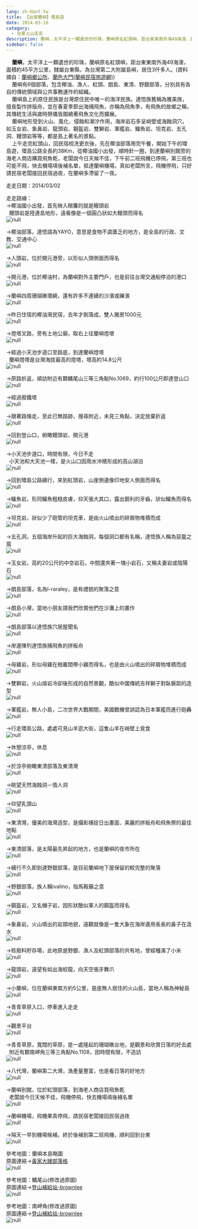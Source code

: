 ```yaml
---
lang: zh-Hant-tw
title: 【台東蘭嶼】環島遊
date: 2014-03-16
category: 
  - 台東上山走走
description: 蘭嶼，太平洋上一顆遺世的珍珠，蘭嶼原名紅頭嶼，距台東東南外海49海浬，面積約45平方公里，隸屬台東縣，為台灣第二大附屬島嶼，居住3仟多人。(資料摘自：[蘭嶼鄉公所](http://lanyu.taitung.gov.tw/tour1-2.html)、[蘭色大門(蘭嶼民宿旅遊網)](http://travel.lanyu.info/)) 蘭嶼有6個部落，包含椰油、漁人、紅頭、朗島、東清、野銀部落，分別具有各自的傳統領域與公共事務運作的組織。 蘭嶼島上的原住民族是台灣原住民中唯一的海洋民族。達悟族舊稱為雅美族，擅長製作拼版舟，並在春夏季節出海捕飛魚，亦稱為飛魚季，有飛魚的故鄉之稱，其傳統生活與歲時祭儀皆圍繞著飛魚文化而擴展。 蘭嶼地形受到火山、風化、侵蝕和潮汐作用，海岸岩石多呈峭壁或海蝕洞穴，如玉女岩、象鼻岩、龍頭岩、鋼盔岩、雙獅岩、軍艦岩、鱷魚岩、坦克岩、五孔洞、饅頭岩等等，都是島上著名的景點。 上午走完紅頭山，回民宿梳洗更衣後，先在椰油部落用完午餐，開始下午的環島遊，環島公路全長約38Km，從椰油國小出發，順時針一圈，到達蘭嶼別館旁的海老人商店購買飛魚乾，老闆說今日天候不佳，下午前二班飛機已停飛，第三班也可能不飛，快去機場填後補名單，抵達蘭嶼機場，真如老闆所言，飛機停飛，只好請民宿老闆接回民宿過夜，在蘭嶼多滯留了一夜。
sidebar: false
---
```


    **蘭嶼**，太平洋上一顆遺世的珍珠，蘭嶼原名紅頭嶼，距台東東南外海49海浬，面積約45平方公里，隸屬台東縣，為台灣第二大附屬島嶼，居住3仟多人。(資料摘自：[蘭嶼鄉公所](http://lanyu.taitung.gov.tw/tour1-2.html)、[蘭色大門(蘭嶼民宿旅遊網)](http://travel.lanyu.info/))  
    蘭嶼有6個部落，包含椰油、漁人、紅頭、朗島、東清、野銀部落，分別具有各自的傳統領域與公共事務運作的組織。  
    蘭嶼島上的原住民族是台灣原住民中唯一的海洋民族。達悟族舊稱為雅美族，擅長製作拼版舟，並在春夏季節出海捕飛魚，亦稱為飛魚季，有飛魚的故鄉之稱，其傳統生活與歲時祭儀皆圍繞著飛魚文化而擴展。  
    蘭嶼地形受到火山、風化、侵蝕和潮汐作用，海岸岩石多呈峭壁或海蝕洞穴，如玉女岩、象鼻岩、龍頭岩、鋼盔岩、雙獅岩、軍艦岩、鱷魚岩、坦克岩、五孔洞、饅頭岩等等，都是島上著名的景點。  
    上午走完紅頭山，回民宿梳洗更衣後，先在椰油部落用完午餐，開始下午的環島遊，環島公路全長約38Km，從椰油國小出發，順時針一圈，到達蘭嶼別館旁的海老人商店購買飛魚乾，老闆說今日天候不佳，下午前二班飛機已停飛，第三班也可能不飛，快去機場填後補名單，抵達蘭嶼機場，真如老闆所言，飛機停飛，只好請民宿老闆接回民宿過夜，在蘭嶼多滯留了一夜。

走走日期：2014/03/02

走走路線：  
→椰油國小出發，首先映入眼簾的就是饅頭岩  
  饅頭岩是陸連島地形，遠看像是一個圓凸狀如大饅頭而得名  
![null](image/1021720435_l.jpg)

→椰油部落，達悟語為YAYO，意思是食物不虞匱乏的地方，是全島的行政、文教、交通中心  
![null](image/1021720442_l.jpg)

→人頭岩，位於開元港旁，以形似人頭側面而得名  
![null](image/1021720446_l.jpg)

→開元港，位於椰油村，為蘭嶼對外主要門戶，也是前往台灣交通船停泊的港口  
![null](image/1021720455_l.jpg)

→蘭嶼四周珊瑚礁環繞，還有許多不連續的沙濱或礫濱  
![null](image/1021720460_l.jpg)

→昨日住宿的椰油灣民宿，去年才剛落成，雙人雅房1000元  
![null](image/1021720463_l.jpg)

→燈塔叉路，旁有土地公廟，取右上往蘭嶼燈塔  
![null](image/1021720465_l.jpg)

→經過小天池步道口至路底，到達蘭嶼燈塔  
  蘭嶼燈塔是台灣海拔最高的燈塔，塔高約14.8公尺  
![null](image/1021720478_l.jpg)

→原路折返，順訪附近有顆鰭尾山三等三角點No.1069，約行100公尺即達登山口  
![null](image/1021720486_l.jpg)

→經過廢鐵塔  
![null](image/1021720490_l.jpg)

→跟著路條走，至此已無路跡，搜尋附近，未見三角點，決定放棄折返  
![null](image/1021720496_l.jpg)

→回到登山口，俯瞰饅頭岩、開元港  
![null](image/1021720500_l.jpg)

→小天池步道口，時間有限，今日不走  
  小天池和大天池一樣，是火山口因雨水沖積形成的高山湖泊  
![null](image/1021720506_l.jpg)

→回到環島公路續行，來到紅頭岩，山崖側邊像印地安人側面而得名  
![null](image/1021720508_l.jpg)

→鱷魚岩，形同鱷魚粗糙皮膚，仰天張大其口，露出銳利的牙齒，狀似鱷魚而得名  
![null](image/1021720513_l.jpg)

→坦克岩，狀似少了砲管的坦克車，是由火山噴出的碎屑物堆積而成  
![null](image/1021720515_l.jpg)

→五孔洞，五個海岸升起的巨大海蝕洞，每個洞口都有名稱，達悟族人稱為惡靈之窩  
![null](image/1021720525_l.jpg)

→玉女岩，高約20公尺的中空岩石，中間還夾著一塊小岩石，又稱夫妻岩或陰陽石  
![null](image/1021720528_l.jpg)

→朗島部落，名為I-raraley，是有禮貌的聚落之意  
![null](image/1021720533_l.jpg)

→朗島小灣，當地小朋友請我們欣賞他們在沙灘上的畫作  
![null](image/1021720538_l.jpg)

→朗島部落以達悟族穴居屋聞名  
![null](image/1021720544_l.jpg)

→岸邊陳列達悟族捕飛魚的拼板舟  
![null](image/1021720547_l.jpg)

→母雞岩，形似母雞在樹叢間帶小雞而得名，也是由火山噴出的碎屑物堆積而成  
![null](image/1021720552_l.jpg)

→雙獅岩，火山熔岩冷卻後形成的自然景觀，酷似中國傳統吉祥獅子對臥磐距的造型  
![null](image/1021720556_l.jpg)

→軍艦岩，無人小島，二次世界大戰期間，美國戰機曾誤認為日本軍艦而進行砲轟  
![null](image/1021720559_l.jpg)

→行走環島公路，處處可見山羊逛大街，這隻山羊在峭壁上覓食  
![null](image/1021720572_l.jpg)

→休憩涼亭，休息  
![null](image/1021720576_l.jpg)

→於涼亭俯瞰東清部落及東清灣  
![null](image/1021720580_l.jpg)

→眺望天然海蝕洞－情人洞  
![null](image/1021720582_l.jpg)

→仰望乳頭山  
![null](image/1021720592_l.jpg)

→東清灣，優美的海灣造型，是攝影捕捉日出畫面、美麗的拼板舟和飛魚祭的最佳地點  
![null](image/1021720605_l.jpg)

→東清部落，是太陽最先昇起的地方，也是蘭嶼的夜市所在  
![null](image/1021720612_l.jpg)

→續行不久即到達野銀部落，是目前蘭嶼地下屋保留的較完整的聚落  
![null](image/1021720618_l.jpg)

→野銀部落，族人稱ivalino，指馬鞍藤之意  
![null](image/1021720622_l.jpg)

→鋼盔岩，又名帽子岩，因形狀酷似軍人的鋼盔而得名  
![null](image/1021720623_l.jpg)

→象鼻岩，火山噴出的岩頸地貌，遠觀就像是一隻大象在海岸邊用長長的鼻子在汲水  
![null](image/1021720629_l.jpg)

→核廢料貯存場，此地原是野銀、漁人及紅頭部落的共有地，曾經種滿了小米  
![null](image/1021720642_l.jpg)

→龍頭岩，遠望有如出海蛟龍，向天空張牙舞爪  
![null](image/1021720650_l.jpg)

→小蘭嶼，位在蘭嶼東南方約5公里，是座無人居住的火山島，當地人稱為神秘島  
![null](image/1021720656_l.jpg)

→青青草原入口，停車進入走走  
![null](image/1021720664_l.jpg)

→觀景平台  
![null](image/1021720673_l.jpg)

→青青草原，寬闊的草原，是一處隆起的珊瑚礁台地，是觀景和欣賞日落的好去處  
  附近有顆南岬角三等三角點No.1108，因時間有限，不造訪  
![null](image/1021720676_l.jpg)

→八代灣，蘭嶼第二大灣，漁產量豐富，也是看日落的好地方  
![null](image/1021720680_l.jpg)

→蘭嶼別館，位於紅頭部落，到海老人商店買飛魚乾  
  老闆說今日天候不佳，飛機停飛，快去機場填後補名單  
![null](image/1021720686_l.jpg)

→蘭嶼機場，飛機果真停飛，請民宿老闆接回民宿過夜  
![null](image/1021720690_l.jpg)

→隔天一早到機場候補，終於後補到第二班飛機，順利回到台東  
![null](image/1021720704_l.jpg)

參考地圖：蘭嶼本島略圖  
原圖連結→[黃家大嫂部落格](http://blog.xuite.net/lin6151/blog/166578765)  
![null](image/1021720813_l.jpg)

參考地圖：鰭尾山(修改過原圖)  
原圖連結→[登山補給站-brownlee](http://www.keepon.com.tw/DiscussLoad.aspx?code=314B5CF9AEC3A19113F6CAA6F539A66291530486D0FDB682)  
![null](image/1021720822_l.jpg)

參考地圖：南岬角(修改過原圖)  
原圖連結→[登山補給站-brownlee](http://www.keepon.com.tw/DiscussLoad.aspx?code=314B5CF9AEC3A19113F6CAA6F539A66263A336825A018600)  
![null](image/1021720824_l.jpg)